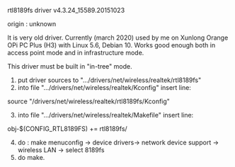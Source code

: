 rtl8189fs driver v4.3.24_15589.20151023

origin : unknown

It is very old driver. Currently (march 2020) used by me on Xunlong Orange OPi PC Plus (H3) with Linux 5.6, Debian 10. Works good enough both in access point mode and in infrastructure mode.

This driver must be built in "in-tree" mode.

1.    put driver sources to ".../drivers/net/wireless/realtek/rtl8189fs"
2.    into file ".../drivers/net/wireless/realtek/Kconfig" insert line:

source "/drivers/net/wireless/realtek/rtl8189fs/Kconfig"

3.    into file ".../drivers/net/wireless/realtek/Makefile" insert line:

obj-$(CONFIG_RTL8189FS) += rtl8189fs/

4.    do : make menuconfig -> device drivers-> network device support -> wireless LAN -> select 8189fs
5.    do make.
